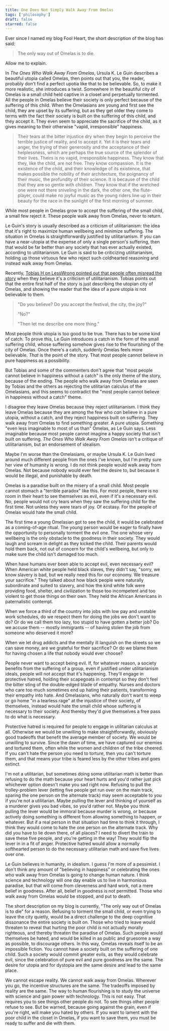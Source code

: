 ```yaml
---
title: One Does Not Simply Walk Away From Omelas
tags: ['philosophy']
draft: false
starred: false
---
```


Ever since I named my blog Fool Heart, the short description of the blog has said:

> The only way out of Omelas is to die.

Allow me to explain.

In *The Ones Who Walk Away From Omelas*, Ursula K. Le Guin describes a beautiful utopia called Omelas, then points out that you, the reader, probably don't find a perfect upotia like that to be believable. So, to make it more realistic, she introduces a twist. Somewhere in the beautiful city of Omelas is a small child held captive in a closet and perpetually tormented. All the people in Omelas believe their society is only perfect because of the suffering of this child. When the Omelasians are young and first see the child, they are upset by its suffering, but as they get older they come to terms with the fact their society is built on the suffering of this child, and they accept it. They even seem to appreciate the sacrifice of the child, as it gives meaning to their otherwise "vapid, irresponsible" happiness.

> Their tears at the bitter injustice dry when they begin to perceive the terrible justice of reality, and to accept it. Yet it is their tears and anger, the trying of their generosity and the acceptance of their helplessness, which are perhaps the true source of the splendor of their lives. Theirs is no vapid, irresponsible happiness. They know that they, like the child, are not free. They know compassion. It is the existence of the child, and their knowledge of its existence, that makes possible the nobility of their architecture, the poignancy of their music, the profundity of their science. It is because of the child that they are so gentle with children. They know that if the wretched one were not there sniveling in the dark, the other one, the flute-player, could make no joyful music as the young riders line up in their beauty for the race in the sunlight of the first morning of summer.

While most people in Omelas grow to accept the suffering of the small child, a small few reject it. These people walk away from Omelas, never to return.

Le Guin's story is usually described as a criticism of utilitarianism: the idea that it's right to maximize human wellbeing and minimize suffering. The situation in Omelas is straightforwardly justified by utilitarianism. If you can have a near-utopia at the expense of only a single person's suffering, then that would be far better than any society that has ever actually existed, according to utilitarianism. Le Guin is said to be criticizing utilitarianism, holding up those virtuous few who reject such coldhearted reasoning and instead walk away from Omelas.

Recently, [Tobias H on LessWrong pointed out that people often misread the story](https://www.lesswrong.com/posts/n83HssLfFicx3JnKT/omelas-is-perfectly-misread) when they believe it's a criticism of utilitarianism. Tobias points out that the entire first half of the story is just describing the utopian city of Omelas, and showing the reader that the idea of a pure utopia is not believable to them. 

> "Do you believe? Do you accept the festival, the city, the joy?"
> 
> "No?"
> 
> "Then let me describe one more thing."

Most people think utopia is too good to be true. There has to be some kind of catch. To prove this, Le Guin introduces a catch in the form of the small suffering child, whose suffering somehow gives rise to the flourishing of the city of Omelas. Once there's a catch, suddenly Omelas feels more believable. *That* is the point of the story. That most people cannot believe in pure happiness as a possibility.

But Tobias and some of the commenters don't agree that "most people cannot believe in happiness without a catch" is the only theme of the story, because of the ending. The people who walk away from Omelas are seen by Tobias and the others as rejecting the utilitarian calculus of the Omelasians, and this seems to contradict the "most people cannot believe in happiness without a catch" theme.

I disagree they leave Omelas because they reject utilitarianism. I think they leave Omelas because they are among the few who *can* believe in a pure utopia, without a catch, and they reject happiness built on suffering. They walk away from Omelas to find something greater. A pure utopia. Something "even less imaginable to most of us than" Omelas, as Le Guin says. Less imaginable because most people cannot imagine a happy society that isn't built on suffering. *The Ones Who Walk Away From Omelas* isn't a critique of utilitarianism, but an endorsement of idealism.

Maybe I'm worse than the Omelasians, or maybe Ursula K. Le Guin lived around much different people from the ones I've known, but I'm pretty sure her view of humanity is wrong. I do not think people would walk away from Omelas. Not because nobody would ever feel the desire to, but because it would be illegal, and punishable by death.

Omelas is a paradise built on the misery of a small child. Most people cannot stomach a "terrible paradox" like this. For most people, there is no room in their heart to see themselves as evil, even if it's a necessary evil. No, people would not cry tears when they saw the suffering child for the first time. Not unless they were tears of joy. Of ecstasy. For the people of Omelas would hate the small child.

The first time a young Omelasian got to see the child, it would be celebrated as a coming-of-age ritual. The young person would be eager to finally have the opportunity to personally torment the evil one. The one whose very wellbeing is the only obstacle to the goodness in their society. They would laugh and scream in delight as they kicked the child. Their parents would hold them back, not out of concern for the child's wellbeing, but only to make sure the child isn't damaged too much.

When have humans ever been able to accept evil, even necessary evil? When American white people held black slaves, they didn't say, "sorry, we know slavery is bad, but we really need this for our economy. We treasure your sacrifice." They talked about how black people were naturally subordinate and suited to slavery, and how the kind white folk were providing food, shelter, and civilization to those too incompetent and too violent to get those things on their own. They held the African Americans in paternalistic contempt.

When we force a third of the country into jobs with low pay and unstable work schedules, do we respect them for doing the jobs we don't want to do? Or do we call them too lazy, too stupid to have gotten a better job? Do we accuse them -- mostly immigrants -- of having stolen the job from someone who deserved it more?

When we let drug addicts and the mentally ill languish on the streets so we can save money, are we grateful for their sacrifice? Or do we blame them for having chosen a life that nobody would ever choose?

People never want to accept being evil. If, for whatever reason, a society benefits from the suffering of a group, even if justified under utilitarianism ideals, people will not accept that it's happening. They'll engage in protective hatred, holding their scapegoats in contempt so they don't feel the bitter sting of the double-edged blade of empathy. Nurses and doctors who care too much sometimes end up hating their patients, transforming their empathy into hate. And Omelasians, who naturally don't want to weep or go home "in a tearless rage" at the injustice of their society, of themselves, instead would hate the small child whose suffering is necessary to their society. And thereby they'd give themselves a free pass to do what is necessary.

Protective hatred is required for people to engage in utilitarian calculus at all. Otherwise we would be unwilling to make straightforwardly, obviously good tradeoffs that benefit the average member of society. We would be unwilling to survive. Since the dawn of time, we have captured our enemies and tortured them, often while the women and children of the tribe cheered. If you can't hate the person you need to torture, then you can't torture them, and that means your tribe is feared less by the other tribes and goes extinct.

I'm not a utilitarian, but sometimes doing some utilitarian math is better than refusing to do the math because your heart hurts and you'd rather just pick whichever option doesn't make you sad right now. Refusing to pull the trolley-problem lever (letting five people get run over on the main track, sparing the one person on the alternate track) may seem acceptable to you if you're not a utilitarian. Maybe pulling the lever and thinking of yourself as a murderer gives you bad vibes, so you'd rather not. Maybe you think pulling the lever would be immoral because murder is wrong, or because actively doing something is different from allowing something to happen, or whatever. But if a real person in that situation had time to think it through, I think they would come to hate the one person on the alternate track. Why did you have to lie down there, of all places? I need to divert the train to save these five people, and you're getting in the way! They would flip the lever in in a fit of anger. Protective hatred would allow a normally softhearted person to do the necessary utilitarian math and save five lives over one.

Le Guin believes in humanity, in idealism. I guess I'm more of a pessimist. I don't think any amount of "believing in happiness" or celebrating the ones who walk away from Omelas is going to change human nature. I think science and technology will one day enable us to live in harmonious paradise, but that will come from cleverness and hard work, not a mere belief in goodness. After all, belief in goodness is not permitted. Those who walk away from Omelas would be stopped, and put to death.

The short description on my blog is currently, "The only way out of Omelas is to die" for a reason. Refusing to torment the small child, or even trying to leave the city quietly, would be a direct challenge to the deep cognitive dissonance the entire society is built on. Those who tried to leave would threaten to reveal that hurting the poor child is not actually morally righteous, and thereby threaten the paradise of Omelas. Such people would themselves be hated, and would be killed in as public and gruesome a way as possible, to discourage others. In this way, Omelas reveals itself to be an impossible fiction. You cannot have a society built on the suffering of one child. Such a society would commit greater evils, as they would celebrate evil, since the celebration of pure evil and pure goodness are the same. The desire for utopia and for dystopia are the same desire and lead to the same place.

We cannot escape reality. We cannot walk away from Omelas. Wherever you go, the incentive structures are the same. The tradeoffs imposed by reality are the same. The way to human flourishing is to study the universe with science and gain power with technology. This is not easy. That requires you to see things other people do not. To see things other people refuse to see. But be warned, because going against the grain, even if you're right, will make you hated by others. If you want to lament with the poor child in the closet in Omelas, if you want to save them, you must be ready to suffer and die with them.
